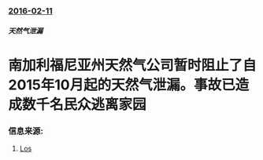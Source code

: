 ### [2016-02-11](/news/2016/02/11/index.md)

##### 天然气泄漏
#  南加利福尼亚州天然气公司暂时阻止了自2015年10月起的天然气泄漏。事故已造成数千名民众逃离家园 




### 信息来源:

1. [Los](http://www.latimes.com/local/lanow/la-me-ln-porter-ranch-gas-leak-fix-20160211-story.html)
